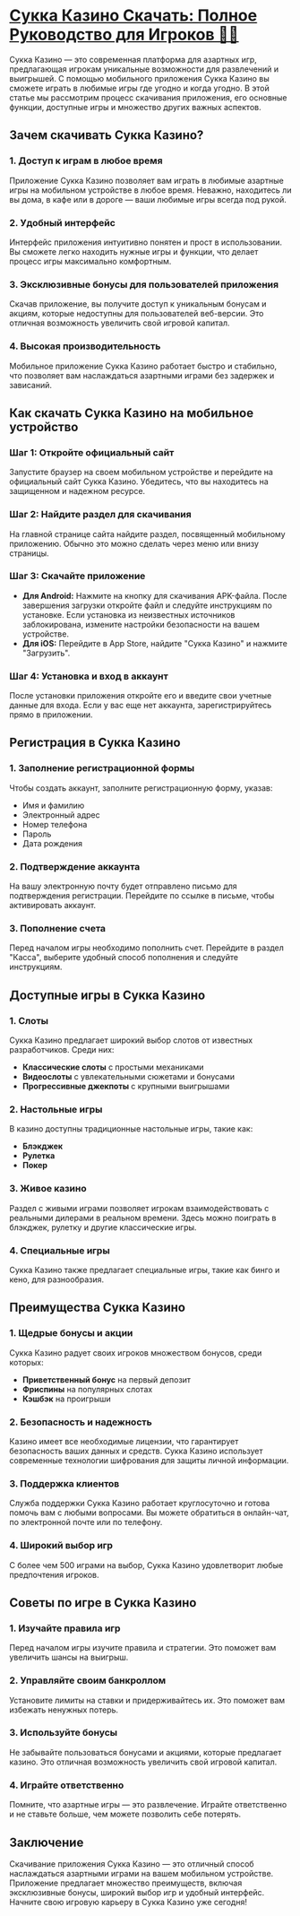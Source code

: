 # [Сукка Казино Скачать: Полное Руководство для Игроков 🎰📲](https://s-four-way.com?source=jud\&pid=30697)

Сукка Казино — это современная платформа для азартных игр, предлагающая игрокам уникальные возможности для развлечений и выигрышей. С помощью мобильного приложения Сукка Казино вы сможете играть в любимые игры где угодно и когда угодно. В этой статье мы рассмотрим процесс скачивания приложения, его основные функции, доступные игры и множество других важных аспектов.

## Зачем скачивать Сукка Казино?

### 1. Доступ к играм в любое время

Приложение Сукка Казино позволяет вам играть в любимые азартные игры на мобильном устройстве в любое время. Неважно, находитесь ли вы дома, в кафе или в дороге — ваши любимые игры всегда под рукой.

### 2. Удобный интерфейс

Интерфейс приложения интуитивно понятен и прост в использовании. Вы сможете легко находить нужные игры и функции, что делает процесс игры максимально комфортным.

### 3. Эксклюзивные бонусы для пользователей приложения

Скачав приложение, вы получите доступ к уникальным бонусам и акциям, которые недоступны для пользователей веб-версии. Это отличная возможность увеличить свой игровой капитал.

### 4. Высокая производительность

Мобильное приложение Сукка Казино работает быстро и стабильно, что позволяет вам наслаждаться азартными играми без задержек и зависаний.

## Как скачать Сукка Казино на мобильное устройство

### Шаг 1: Откройте официальный сайт

Запустите браузер на своем мобильном устройстве и перейдите на официальный сайт Сукка Казино. Убедитесь, что вы находитесь на защищенном и надежном ресурсе.

### Шаг 2: Найдите раздел для скачивания

На главной странице сайта найдите раздел, посвященный мобильному приложению. Обычно это можно сделать через меню или внизу страницы.

### Шаг 3: Скачайте приложение

* **Для Android:** Нажмите на кнопку для скачивания APK-файла. После завершения загрузки откройте файл и следуйте инструкциям по установке. Если установка из неизвестных источников заблокирована, измените настройки безопасности на вашем устройстве.
* **Для iOS:** Перейдите в App Store, найдите "Сукка Казино" и нажмите "Загрузить".

### Шаг 4: Установка и вход в аккаунт

После установки приложения откройте его и введите свои учетные данные для входа. Если у вас еще нет аккаунта, зарегистрируйтесь прямо в приложении.

## Регистрация в Сукка Казино

### 1. Заполнение регистрационной формы

Чтобы создать аккаунт, заполните регистрационную форму, указав:

* Имя и фамилию
* Электронный адрес
* Номер телефона
* Пароль
* Дата рождения

### 2. Подтверждение аккаунта

На вашу электронную почту будет отправлено письмо для подтверждения регистрации. Перейдите по ссылке в письме, чтобы активировать аккаунт.

### 3. Пополнение счета

Перед началом игры необходимо пополнить счет. Перейдите в раздел "Касса", выберите удобный способ пополнения и следуйте инструкциям.

## Доступные игры в Сукка Казино

### 1. Слоты

Сукка Казино предлагает широкий выбор слотов от известных разработчиков. Среди них:

* **Классические слоты** с простыми механиками
* **Видеослоты** с увлекательными сюжетами и бонусами
* **Прогрессивные джекпоты** с крупными выигрышами

### 2. Настольные игры

В казино доступны традиционные настольные игры, такие как:

* **Блэкджек**
* **Рулетка**
* **Покер**

### 3. Живое казино

Раздел с живыми играми позволяет игрокам взаимодействовать с реальными дилерами в реальном времени. Здесь можно поиграть в блэкджек, рулетку и другие классические игры.

### 4. Специальные игры

Сукка Казино также предлагает специальные игры, такие как бинго и кено, для разнообразия.

## Преимущества Сукка Казино

### 1. Щедрые бонусы и акции

Сукка Казино радует своих игроков множеством бонусов, среди которых:

* **Приветственный бонус** на первый депозит
* **Фриспины** на популярных слотах
* **Кэшбэк** на проигрыши

### 2. Безопасность и надежность

Казино имеет все необходимые лицензии, что гарантирует безопасность ваших данных и средств. Сукка Казино использует современные технологии шифрования для защиты личной информации.

### 3. Поддержка клиентов

Служба поддержки Сукка Казино работает круглосуточно и готова помочь вам с любыми вопросами. Вы можете обратиться в онлайн-чат, по электронной почте или по телефону.

### 4. Широкий выбор игр

С более чем 500 играми на выбор, Сукка Казино удовлетворит любые предпочтения игроков.

## Советы по игре в Сукка Казино

### 1. Изучайте правила игр

Перед началом игры изучите правила и стратегии. Это поможет вам увеличить шансы на выигрыш.

### 2. Управляйте своим банкроллом

Установите лимиты на ставки и придерживайтесь их. Это поможет вам избежать ненужных потерь.

### 3. Используйте бонусы

Не забывайте пользоваться бонусами и акциями, которые предлагает казино. Это отличная возможность увеличить свой игровой капитал.

### 4. Играйте ответственно

Помните, что азартные игры — это развлечение. Играйте ответственно и не ставьте больше, чем можете позволить себе потерять.

## Заключение

Скачивание приложения Сукка Казино — это отличный способ наслаждаться азартными играми на вашем мобильном устройстве. Приложение предлагает множество преимуществ, включая эксклюзивные бонусы, широкий выбор игр и удобный интерфейс. Начните свою игровую карьеру в Сукка Казино уже сегодня!
